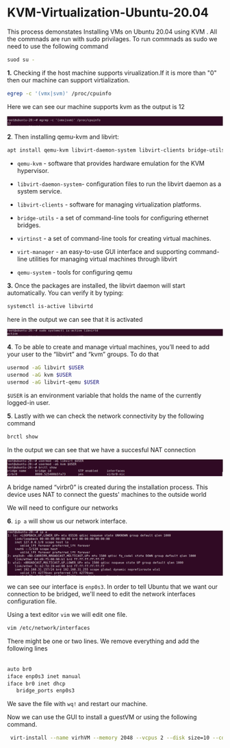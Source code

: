 
# KVM-Virtualization-Ubuntu-20.04

 This process demonstates Installing VMs on Ubuntu 20.04 using KVM
. All the commnads are run with sudo privilages. To run commnads as sudo we need to use the following command

```bash
suod su -
```

**1.** Checking if the host machine supports virualization.If it is more than "0" then our machine can support virtialization.

```bash
egrep -c '(vmx|svm)' /proc/cpuinfo
```

 Here we can see our machine supports kvm as the output is 12

![img1](images/1.png)

**2**. Then installing qemu-kvm and libvirt:

```bash
apt install qemu-kvm libvirt-daemon-system libvirt-clients bridge-utils virtinst virt-manager qemu-system
```

* ```qemu-kvm``` - software that provides hardware emulation for the KVM hypervisor.

* ```libvirt-daemon-system```- configuration files to run the libvirt daemon as a system service.

* ```libvirt-clients``` - software for managing virtualization platforms.

* ```bridge-utils``` - a set of command-line tools for configuring ethernet bridges.

* ```virtinst``` - a set of command-line tools for creating virtual machines.

* ```virt-manager``` - an easy-to-use GUI interface and supporting command-line utilities for managing virtual machines through libvirt

* ```qemu-system``` - tools for configuring qemu

**3.** Once the packages are installed, the libvirt daemon will start automatically. You can verify it by typing:

```bash
systemctl is-active libvirtd
```

here in the output we can see that it is activated

![img2](images/2.png)

**4**. To be able to create and manage virtual machines, you’ll need to add your user to the “libvirt” and “kvm” groups. To do that

```bash
usermod -aG libvirt $USER
usermod -aG kvm $USER
usermod -aG libvirt-qemu $USER
````

```$USER``` is an environment variable that holds the name of the currently logged-in user.

**5**. Lastly with we can check the network connectivity by the following command

```bash
brctl show
```

In the output we can see that we have a succesful NAT connection

![img3](images/3.png)

A bridge named “virbr0” is created during the installation process. This device uses NAT to connect the guests' machines to the outside world

We will need to configure our networks

**6**. ```ip a``` will show us our network interface.

![img4](images/4.png)

we can see our interface is ```enp0s3```. In order to tell Ubuntu that we want our connection to be bridged, we'll need to edit the network interfaces configuration file.

Using a text editor ```vim``` we will edit one file.

```bash
vim /etc/network/interfaces
```

 There might be one or two lines. We remove everything and add the following lines

 ```bash

 auto br0
 iface enp0s3 inet manual
iface br0 inet dhcp
    bridge_ports enp0s3
 ```

 We save the file with ```wq!``` and restart our machine.

 Now we can use the GUI to install a guestVM or using the following command.

```bash
 virt-install --name virhVM --memory 2048 --vcpus 2 --disk size=10 --cdrom /home/rizwan/Downloads/ubuntu-18.04.4-live-server-amd64.iso –os-variant ubuntu18.04
 ```
